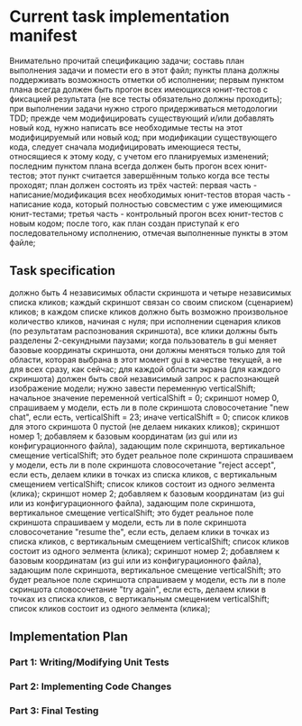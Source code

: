 # Current task implementation manifest

Внимательно прочитай спецификацию задачи;
составь план выполнения задачи и помести его в этот файл;
пункты плана должны поддерживать возможность отметки об исполнении;
первым пунктом плана всегда должен быть прогон всех имеющихся юнит-тестов с фиксацией результата 
(не все тесты обязательно должны проходить);
при выполнении задачи нужно строго придерживаться методологии TDD;
прежде чем модифицировать существующий и/или добавлять новый код, 
нужно написать все необходимые тесты на этот модифицируемый или новый код;
при модификации существующего кода, следует сначала модифицировать имеющиеся тесты, 
относящиеся к этому коду, с учетом его планируемых изменений;
последним пунктом плана всегда должен быть прогон всех юнит-тестов;
этот пункт считается завершённым только когда все тесты проходят;
план должен состоять из трёх частей:
первая часть - написание/модификация всех необходимых юнит-тестов
вторая часть - написание кода, который полностью совсместим с уже имеющимися юнит-тестами;
третья часть - контрольный прогон всех юнит-тестов с новым кодом;
после того, как план создан приступай к его последовательному исполнению, отмечая выполненные пункты в этом файле;

## Task specification

должно быть 4 независимых области скриншота и четыре независимых списка кликов;
каждый скриншот связан со своим списком (сценарием) кликов;
в каждом списке кликов должно быть возможно произвольное количество кликов, начиная с нуля;
при исполнении сценария кликов (по результатам распознования скриншота), все клики должны быть разделены 2-секундными паузами;
когда пользователь в gui меняет базовые координаты скриншота, они должны меняться только для той области, 
которая выбрана в этот момент gui в качестве текущей, а не для всех сразу, как сейчас;
для каждой области экрана (для каждого скриншота) должен быть свой независимый запрос к распознающей изображение модели;
нужно завести переменную verticalShift;
начальное значение переменной verticalShift = 0;
скриншот номер 0, спрашиваем у модели, есть ли в поле скриншота словосочетание "new chat",
если есть, verticalShift = 23;
иначе verticalShift = 0;
список кликов для этого скриншота 0 пустой (не делаем никаких кликов);
скриншот номер 1; 
добавляем к базовым координатам (из gui или из конфигурационного файла), задающим поле скриншота, вертикальное смещение verticalShift;
это будет реальное поле скриншота
спрашиваем у модели, есть ли в поле скриншота словосочетание "reject accept",
если есть, делаем клики в точках из списка кликов, с вертикальным смещением verticalShift; список кликов состоит из одного эелмента (клика);
скриншот номер 2; 
добавляем к базовым координатам (из gui или из конфигурационного файла), задающим поле скриншота, вертикальное смещение verticalShift;
это будет реальное поле скриншота
спрашиваем у модели, есть ли в поле скриншота словосочетание "resume the",
если есть, делаем клики в точках из списка кликов, с вертикальным смещением verticalShift; список кликов состоит из одного эелмента (клика);
скриншот номер 2; 
добавляем к базовым координатам (из gui или из конфигурационного файла), задающим поле скриншота, вертикальное смещение verticalShift;
это будет реальное поле скриншота
спрашиваем у модели, есть ли в поле скриншота словосочетание "try again",
если есть, делаем клики в точках из списка кликов, с вертикальным смещением verticalShift; список кликов состоит из одного эелмента (клика);



## Implementation Plan

### Part 1: Writing/Modifying Unit Tests


### Part 2: Implementing Code Changes


### Part 3: Final Testing





